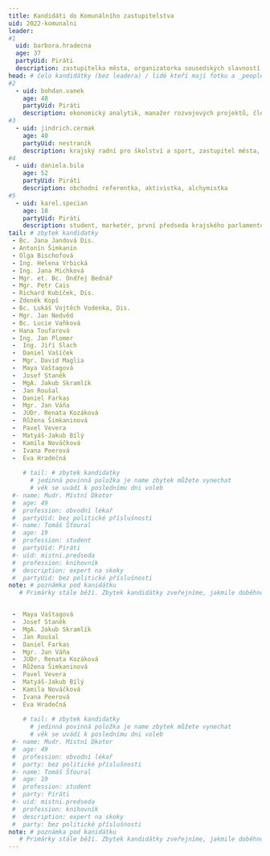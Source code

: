 ```yaml
---
title: Kandidáti do Komunálního zastupitelstva
uid: 2022-komunalni
leader:
#1
  uid: barbora.hradecna
  age: 37
  partyUid: Piráti
  description: zastupitelka města, organizatorka sousedských slavností ČR, promoterka kulturních akci, kreativec # zobrazuje se v komunalni-volby
head: # čelo kandidátky (bez leadera) / lidé kteří mají fotku a _people/jmeno.md
#2
  - uid: bohdan.vanek
    age: 48
    partyUid: Piráti
    description: ekonomický analytik, manažer rozvojových projektů, člen Finančního výboru kraje a města 
#3    
  - uid: jindrich.cermak
    age: 40
    partyUid: nestraník
    description: krajský radní pro školství a sport, zastupitel města, politický analytik
#4    
  - uid: daniela.bila
    age: 52
    partyUid: Piráti 
    description: obchodní referentka, aktivistka, alchymistka
#5    
  - uid: karel.specian
    age: 18
    partyUid: Piráti 
    description: student, marketér, první předseda krajského parlamentu dětí a mládeže  
tail: # zbytek kandidatky
 - Bc. Jana Jandová Dis.
 - Antonín Šimkanin
 - Olga Bischofová
 - Ing. Helena Vrbická
 - Ing. Jana Michková
 - Mgr. et. Bc. Ondřej Bednář
 - Mgr. Petr Cais
 - Richard Kubíček, Dis.
 - Zdeněk Kopš
 - Bc. Lukáš Vojtěch Vodenka, Dis.
 - Mgr. Jan Nedvěd
 - Bc. Lucie Vaňková
 - Hana Toufarová
 - Ing. Jan Plomer
 -  Ing. Jiří Slach
 -  Daniel Vašíček
 -  Mgr. David Maglia
 -  Maya Vaštagová
 -  Josef Staněk
 -  MgA. Jakub Skramlík
 -  Jan Roušal
 -  Daniel Farkas
 -  Mgr. Jan Váňa
 -  JUDr. Renata Kozáková
 -  Růžena Šimkaninová
 -  Pavel Vevera
 -  Matyáš-Jakub Bílý
 -  Kamila Nováčková
 -  Ivana Peerová
 -  Eva Hradečná
    
    # tail: # zbytek kandidatky
      # jedinná povinná položka je name zbytek můžete vynechat
      # věk se uvádí k poslednímu dni voleb
 #- name: Mudr. Místní Dkotor
 #  age: 49
 #  profession: obvodní lékař
 #  partyUid: bez politické příslušnosti
 #- name: Tomáš Šťoural
 #  age: 19
 #  profession: student
 #  partyUid: Piráti
 #- uid: mistni.predseda
 #  profession: knihovník
 #  description: expert na skoky
 #  partyUid: bez politické příslušnosti
note: # poznámka pod kanidátku
   # Primárky stále běží. Zbytek kandidátky zveřejníme, jakmile doběhnou.


 -  Maya Vaštagová
 -  Josef Staněk
 -  MgA. Jakub Skramlík
 -  Jan Roušal
 -  Daniel Farkas
 -  Mgr. Jan Váňa
 -  JUDr. Renata Kozáková
 -  Růžena Šimkaninová
 -  Pavel Vevera
 -  Matyáš-Jakub Bílý
 -  Kamila Nováčková
 -  Ivana Peerová
 -  Eva Hradečná
    
    # tail: # zbytek kandidatky
      # jedinná povinná položka je name zbytek můžete vynechat
      # věk se uvádí k poslednímu dni voleb
 #- name: Mudr. Místní Dkotor
 #  age: 49
 #  profession: obvodní lékař
 #  party: bez politické příslušnosti
 #- name: Tomáš Šťoural
 #  age: 19
 #  profession: student
 #  party: Piráti
 #- uid: mistni.predseda
 #  profession: knihovník
 #  description: expert na skoky
 #  party: bez politické příslušnosti
note: # poznámka pod kanidátku
   # Primárky stále běží. Zbytek kandidátky zveřejníme, jakmile doběhnou.
---
```


